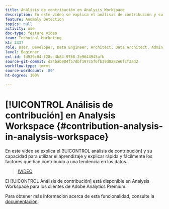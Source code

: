 ```yaml
---
title: Análisis de contribución en Analysis Workspace
description: En este vídeo se explica el análisis de contribución y su capacidad para utilizar el aprendizaje y explicar rápida y fácilmente los factores que han contribuido a una tendencia en los datos.
feature: Anomaly Detection
topics: null
activity: use
doc-type: feature video
team: Technical Marketing
kt: 2337
role: User, Developer, Data Engineer, Architect, Data Architect, Admin, Leader
level: Beginner
exl-id: fd939c04-f28c-4b84-9768-2e9644945afb
source-git-commit: d24bab984f57dbf197c5f6fb39d0a82e6fcf2ad2
workflow-type: tm+mt
source-wordcount: '89'
ht-degree: 100%

---
```


# [!UICONTROL Análisis de contribución] en Analysis Workspace {#contribution-analysis-in-analysis-workspace}

En este vídeo se explica el [!UICONTROL análisis de contribución] y su capacidad para utilizar el aprendizaje y explicar rápida y fácilmente los factores que han contribuido a una tendencia en los datos.

>[!VIDEO](https://video.tv.adobe.com/v/40761/?quality=12&learn=on&captions=spa)

El [!UICONTROL Análisis de contribución] está disponible en Analysis Workspace para los clientes de Adobe Analytics Premium.

Para obtener más información acerca de esta funcionalidad, consulte la [documentación](https://experienceleague.adobe.com/docs/analytics/analyze/analysis-workspace/virtual-analyst/anomaly-detection/anomaly-detection.html?lang=es).
